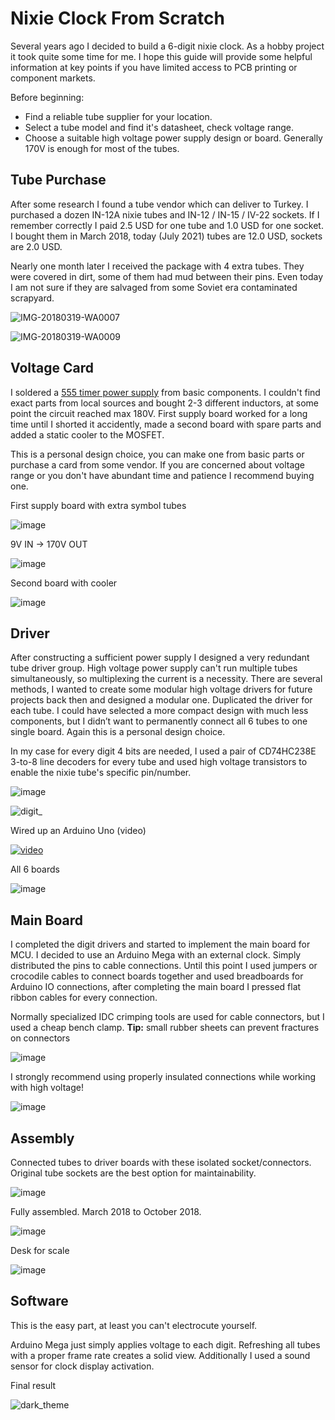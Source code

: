 # Nixie Clock From Scratch
Several years ago I decided to build a 6-digit nixie clock. As a hobby project it took quite some time for me. I hope this guide will provide some helpful information at key points if you have limited access to PCB printing or component markets. 


Before beginning:
* Find a reliable tube supplier for your location.
* Select a tube model and find it's datasheet, check voltage range.
* Choose a suitable high voltage power supply design or board. Generally 170V is enough for most of the tubes.
 


## Tube Purchase
After some research I found a tube vendor which can deliver to Turkey. I purchased a dozen IN-12A nixie tubes and IN-12 / IN-15 / IV-22 sockets. If I remember correctly I paid 2.5 USD for one tube and 1.0 USD for one socket. I bought them in March 2018, today (July 2021) tubes are 12.0 USD, sockets are 2.0 USD.

Nearly one month later I received the package with 4 extra tubes. They were covered in dirt, some of them had mud between their pins. Even today I am not sure if they are salvaged from some Soviet era contaminated scrapyard.

![IMG-20180319-WA0007](https://user-images.githubusercontent.com/28985966/126788682-389e18d5-115c-450b-9992-8a3984970a32.jpeg)

![IMG-20180319-WA0009](https://user-images.githubusercontent.com/28985966/126791696-fa4f2a50-22db-400e-a113-b326c6fac105.jpeg)


## Voltage Card

I soldered a [555 timer power supply](https://www.ledsales.com.au/pdf/555_kit.pdf) from basic components. I couldn't find exact parts from local sources and bought 2-3 different inductors, at some point the circuit reached max 180V. First supply board worked for a long time until I shorted it accidently, made a second board with spare parts and added a static cooler to the MOSFET.

This is a personal design choice, you can make one from basic parts or purchase a card from some vendor. If you are concerned about voltage range or you don't have abundant time and patience I recommend buying one.

First supply board with extra symbol tubes

![image](https://user-images.githubusercontent.com/28985966/126798058-14f500a7-ee8d-49b4-8724-e4e36494da7a.png)

9V IN -> 170V OUT

![image](https://user-images.githubusercontent.com/28985966/126801428-0ff7941b-40e3-44da-b27a-6de26ce5b278.png)

Second board with cooler

![image](https://user-images.githubusercontent.com/28985966/126806871-d578747d-b1db-46e0-bb80-ee6bfbbf7bd5.png)


## Driver

After constructing a sufficient power supply I designed a very redundant tube driver group. High voltage power supply can't run multiple tubes simultaneously, so multiplexing the current is a necessity. There are several methods, I wanted to create some modular high voltage drivers for future projects back then and designed a modular one. Duplicated the driver for each tube. I could have selected a more compact design with much less components, but I didn’t want to permanently connect all 6 tubes to one single board. Again this is a personal design choice. 

In my case for every digit 4 bits are needed, I used a pair of CD74HC238E 3-to-8 line decoders for every tube and used high voltage transistors to enable the nixie tube's specific pin/number. 

![image](https://user-images.githubusercontent.com/28985966/126802136-b6207000-11dc-4c02-a50a-a848098fd19b.png)


![digit_](https://user-images.githubusercontent.com/28985966/126866260-5ebb7ba5-b2e4-466d-9102-1b6925e7c87b.gif)



Wired up an Arduino Uno (video)

[![video](https://img.youtube.com/vi/qUaKFGdwrgs/0.jpg)](https://www.youtube.com/watch?v=qUaKFGdwrgs)

All 6 boards

![image](https://user-images.githubusercontent.com/28985966/126812323-0b6f56cc-1902-4d49-902f-fc64c002466a.png)

## Main Board
I completed the digit drivers and started to implement the main board for MCU. I decided to use an Arduino Mega with an external clock. Simply distributed the pins to cable connections. Until this point I used jumpers or crocodile cables to connect boards together and used breadboards for Arduino IO connections, after completing the main board I pressed flat ribbon cables for every connection. 

Normally specialized IDC crimping tools are used for cable connectors, but I used a cheap bench clamp. **Tip:** small rubber sheets can prevent fractures on connectors 

![image](https://user-images.githubusercontent.com/28985966/126891645-df11266f-3e28-4a0a-8786-86a578bef1d7.png)


I strongly recommend using properly insulated connections while working with high voltage!  

![image](https://user-images.githubusercontent.com/28985966/126817051-ff466bec-cbae-478d-8d72-c545ab555c05.png)

## Assembly

Connected tubes to driver boards with these isolated socket/connectors. Original tube sockets are the best option for maintainability.

![image](https://user-images.githubusercontent.com/28985966/126826947-dad2f21c-a53d-4282-b63c-497df5c775f2.png)

Fully assembled. March 2018 to October 2018.

![image](https://user-images.githubusercontent.com/28985966/126828447-6382e6bd-ea40-4106-a66f-5c6e51df6fba.png)

Desk for scale

![image](https://user-images.githubusercontent.com/28985966/126834625-3ebe124a-7c2f-4d89-baaf-41c744d922fb.png)


## Software
This is the easy part, at least you can't electrocute yourself.

Arduino Mega just simply applies voltage to each digit. Refreshing all tubes with a proper frame rate creates a solid view. Additionally I used a sound sensor for clock display activation. 

Final result

![dark_theme](https://user-images.githubusercontent.com/28985966/126835887-5a8c6e0a-f48e-4b84-ac48-84d94cca40b7.gif)









